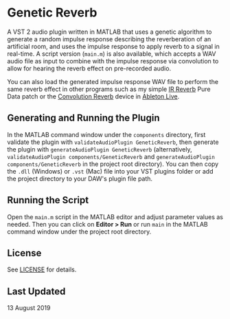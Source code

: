 # Genetic Reverb

A VST 2 audio plugin written in MATLAB that uses a genetic algorithm to generate a random impulse response describing the reverberation of an artificial room, and uses the impulse response to apply reverb to a signal in real-time. A script version (`main.m`) is also available, which accepts a WAV audio file as input to combine with the impulse response via convolution to allow for hearing the reverb effect on pre-recorded audio.

You can also load the generated impulse response WAV file to perform the same reverb effect in other programs such as my simple [IR Reverb](https://github.com/edward-ly/reverb-pd) Pure Data patch or the [Convolution Reverb](https://www.ableton.com/en/packs/convolution-reverb/) device in [Ableton Live](https://www.ableton.com/en/).

## Generating and Running the Plugin

In the MATLAB command window under the `components` directory, first validate the plugin with `validateAudioPlugin GeneticReverb`, then generate the plugin with `generateAudioPlugin GeneticReverb` (alternatively, `validateAudioPlugin components/GeneticReverb` and `generateAudioPlugin components/GeneticReverb` in the project root directory). You can then copy the `.dll` (Windows) or `.vst` (Mac) file into your VST plugins folder or add the project directory to your DAW's plugin file path.

## Running the Script

Open the `main.m` script in the MATLAB editor and adjust parameter values as needed. Then you can click on __Editor > Run__ or run `main` in the MATLAB command window under the project root directory.

## License

See [LICENSE](./LICENSE) for details.

## Last Updated

13 August 2019
